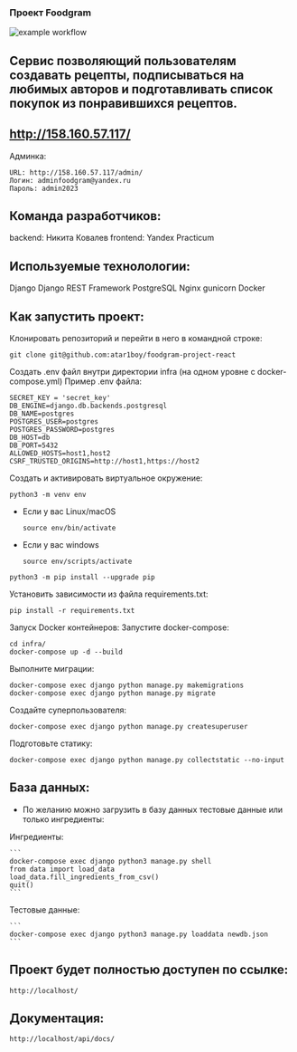 ### Проект Foodgram

![example workflow](https://github.com/atar1boy/foodgram-project-react/actions/workflows/deploy_workflow.yml/badge.svg)

## Сервис позволяющий пользователям создавать рецепты, подписываться на любимых авторов и подготавливать список покупок из понравившихся рецептов.

## http://158.160.57.117/

Админка:

```
URL: http://158.160.57.117/admin/
Логин: adminfoodgram@yandex.ru
Пароль: admin2023
```

## Команда разработчиков:
backend: Никита Ковалев
frontend: Yandex Practicum

## Используемые технолологии:

Django
Django REST Framework
PostgreSQL
Nginx
gunicorn
Docker

## Как запустить проект:

Клонировать репозиторий и перейти в него в командной строке:

```
git clone git@github.com:atar1boy/foodgram-project-react
```

Создать .env файл внутри директории infra (на одном уровне с docker-compose.yml) Пример .env файла:

```
SECRET_KEY = 'secret_key'
DB_ENGINE=django.db.backends.postgresql
DB_NAME=postgres
POSTGRES_USER=postgres
POSTGRES_PASSWORD=postgres
DB_HOST=db
DB_PORT=5432
ALLOWED_HOSTS=host1,host2
CSRF_TRUSTED_ORIGINS=http://host1,https://host2
```

Cоздать и активировать виртуальное окружение:

```
python3 -m venv env
```

* Если у вас Linux/macOS

    ```
    source env/bin/activate
    ```

* Если у вас windows

    ```
    source env/scripts/activate
    ```

```
python3 -m pip install --upgrade pip
```

Установить зависимости из файла requirements.txt:

```
pip install -r requirements.txt
```

Запуск Docker контейнеров: Запустите docker-compose:

```
cd infra/
docker-compose up -d --build
```

Выполните миграции:
```
docker-compose exec django python manage.py makemigrations
docker-compose exec django python manage.py migrate
```

Cоздайте суперпользователя:

```
docker-compose exec django python manage.py createsuperuser
```

Подготовьте статику:

```
docker-compose exec django python manage.py collectstatic --no-input 
```

## База данных:

* По желанию можно загрузить в базу данных тестовые данные или только ингредиенты:

Ингредиенты:

    ```
    docker-compose exec django python3 manage.py shell
    from data import load_data
    load_data.fill_ingredients_from_csv()
    quit()
    ```

Тестовые данные:

    ```
    docker-compose exec django python3 manage.py loaddata newdb.json
    ```

## Проект будет полностью доступен по ссылке:

```
http://localhost/
```

## Документация:

```
http://localhost/api/docs/
```

